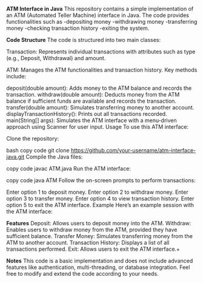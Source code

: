 **ATM Interface in Java**
This repository contains a simple implementation of an ATM (Automated Teller Machine) interface in Java. The code provides functionalities such as 
-depositing money
-withdrawing money
-transferring money
-checking transaction history
-exiting the system.

**Code Structure**
The code is structured into two main classes:

Transaction: Represents individual transactions with attributes such as type (e.g., Deposit, Withdrawal) and amount.

ATM: Manages the ATM functionalities and transaction history. Key methods include:

deposit(double amount): Adds money to the ATM balance and records the transaction.
withdraw(double amount): Deducts money from the ATM balance if sufficient funds are available and records the transaction.
transfer(double amount): Simulates transferring money to another account.
displayTransactionHistory(): Prints out all transactions recorded.
main(String[] args): Simulates the ATM interface with a menu-driven approach using Scanner for user input.
Usage
To use this ATM interface:

Clone the repository:

bash
copy code
git clone https://github.com/your-username/atm-interface-java.git
Compile the Java files:

copy code
javac ATM.java
Run the ATM interface:

copy code
java ATM
Follow the on-screen prompts to perform transactions:

Enter option 1 to deposit money.
Enter option 2 to withdraw money.
Enter option 3 to transfer money.
Enter option 4 to view transaction history.
Enter option 5 to exit the ATM interface.
Example
Here’s an example session with the ATM interface:

**Features**
Deposit: Allows users to deposit money into the ATM.
Withdraw: Enables users to withdraw money from the ATM, provided they have sufficient balance.
Transfer Money: Simulates transferring money from the ATM to another account.
Transaction History: Displays a list of all transactions performed.
Exit: Allows users to exit the ATM interface.+

**Notes**
This code is a basic implementation and does not include advanced features like authentication, multi-threading, or database integration.
Feel free to modify and extend the code according to your needs.

